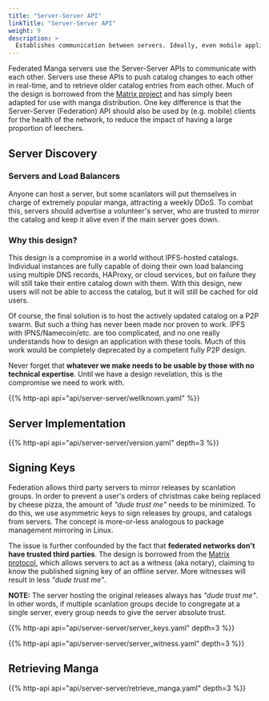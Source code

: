 ```yaml
---
title: "Server-Server API"
linkTitle: "Server-Server API"
weight: 9
description: >
  Establishes communication between servers. Ideally, even mobile applications will use this.
---
```


Federated Manga servers use the Server-Server APIs to communicate with each other.
Servers use these APIs to push catalog changes to each other in real-time, and to retrieve
older catalog entries from each other. Much of the design is borrowed from the [Matrix project](https://matrix.org)
and has simply been adapted for use with manga distribution. One key difference is that the
Server-Server (Federation) API should also be used by (e.g. mobile) clients for the health
of the network, to reduce the impact of having a large proportion of leechers.

## Server Discovery

### Servers and Load Balancers

Anyone can host a server, but some scanlators will put themselves in charge of
extremely popular manga, attracting a weekly DDoS. To combat this, servers should advertise
a volunteer's server, who are trusted to mirror the catalog and keep it alive even if the main
server goes down.

### Why this design?

This design is a compromise in a world without IPFS-hosted catalogs. Individual instances
are fully capable of doing their own load balancing using multiple DNS records, HAProxy,
or cloud services, but on failure they will still take their entire catalog down with them.
With this design, new users will not be able to access the catalog, but it will still be
cached for old users.

Of course, the final solution is to host the actively updated catalog on a P2P swarm. But
such a thing has never been made nor proven to work. IPFS with IPNS/Namecoin/etc. are too
complicated, and no one really understands how to design an application with these tools.
Much of this work would be completely deprecated by a competent fully P2P design.

Never forget that **whatever we make needs to be usable by those with no technical expertise**.
Until we have a design revelation, this is the compromise we need to work with.

{{% http-api api="api/server-server/wellknown.yaml" %}}

## Server Implementation

{{% http-api api="api/server-server/version.yaml" depth=3 %}}

## Signing Keys

Federation allows third party servers to mirror releases by scanlation groups.
In order to prevent a user's orders of christmas cake being replaced by cheese pizza,
the amount of *"dude trust me"* needs to be minimized. To do this, we use asymmetric keys to
sign releases by groups, and catalogs from servers. The concept is more-or-less analogous
to package management mirroring in Linux.

The issue is further confounded by the fact that
**federated networks don't have trusted third parties**. The design is borrowed from the
[Matrix protocol](https://matrix.org/docs/spec/server_server/r0.1.4#publishing-keys), which
allows servers to act as a witness (aka notary), claiming to know the published signing key
of an offline server. More witnesses will result in less *"dude trust me"*.

**NOTE:** The server hosting the original releases always has *"dude trust me"*.
In other words, if multiple scanlation groups decide to congregate at a single server,
every group needs to give the server absolute trust.

{{% http-api api="api/server-server/server_keys.yaml" depth=3 %}}

{{% http-api api="api/server-server/server_witness.yaml" depth=3 %}}

## Retrieving Manga

{{% http-api api="api/server-server/retrieve_manga.yaml" depth=3 %}}
